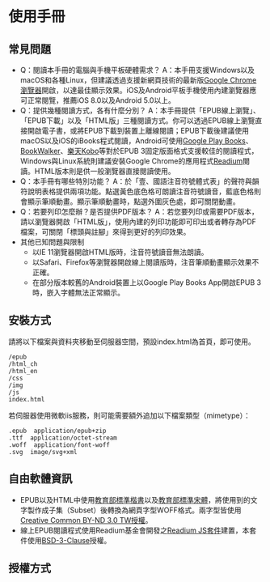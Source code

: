 # 使用手冊

## 常見問題

- Q：閱讀本手冊的電腦與手機平板硬體需求？
A：本手冊支援Windows以及macOS和各種Linux，但建議透過支援新網頁技術的最新版[Google Chrome瀏覽器](https://www.google.com/chrome/)開啟，以達最佳顯示效果。iOS及Android平板手機使用內建瀏覽器應可正常閱覽，推薦iOS 8.0以及Android 5.0以上。
- Q：提供幾種閱讀方式，各有什麼分別？
A：本手冊提供「EPUB線上瀏覽」、「EPUB下載」以及「HTML版」三種閱讀方式。你可以透過EPUB線上瀏覽直接開啟電子書，或將EPUB下載到裝置上離線閱讀；EPUB下載後建議使用macOS以及iOS的iBooks程式閱讀，Android可使用[Google Play Books](https://play.google.com/store/apps/details?id=com.google.android.apps.books&hl=zh_TW)、[BookWalker](https://play.google.com/store/apps/details?id=tw.com.bookwalker&hl=zh_TW)、[樂天Kobo](https://play.google.com/store/apps/details?id=com.kobobooks.android.tw&hl=zh_TW)等對於EPUB 3固定版面格式支援較佳的閱讀程式，Windows與Linux系統則建議安裝Google Chrome的應用程式[Readium](https://chrome.google.com/webstore/detail/readium/fepbnnnkkadjhjahcafoaglimekefifl?hl=zh-TW)閱讀。HTML版本則是供一般瀏覽器直接閱讀使用。
- Q：本手冊有哪些特別功能？
A：於「壹、國語注音符號體式表」的聲符與韻符說明表格提供兩項功能。點選黃色底色格可朗讀注音符號讀音，藍底色格則會顯示筆順動畫。顯示筆順動畫時，點選外圍灰色處，即可關閉動畫。
- Q：若要列印怎麼辦？是否提供PDF版本？
A：若您要列印或需要PDF版本，請以瀏覽器開啟「HTML版」，使用內建的列印功能即可印出或者轉存為PDF檔案，可關閉「標頭與註腳」來得到更好的列印效果。
- 其他已知問題與限制
	- 以IE 11瀏覽器開啟HTML版時，注音符號讀音無法朗讀。
	- 以Safari、Firefox等瀏覽器開啟線上閱讀版時，注音筆順動畫顯示效果不正確。
	- 在部分版本較舊的Android裝置上以Google Play Books App開啟EPUB 3時，嵌入字體無法正常顯示。

## 安裝方式

請將以下檔案與資料夾移動至伺服器空間，預設index.html為首頁，即可使用。

    /epub
    /html_ch
    /html_en
    /css
    /img
    /js
    index.html

若伺服器使用微軟iis服務，則可能需要額外追加以下檔案類型（mimetype）：

    .epub  application/epub+zip
    .ttf  application/octet-stream
    .woff  application/font-woff
    .svg  image/svg+xml

## 自由軟體資訊

- EPUB以及HTML中使用[教育部標準楷書](http://depart.moe.edu.tw/ed2400/News_Content.aspx?n=8940E5C0456177C3&sms=893AAA1CBFE149DE&s=DFBE7BE3EE0DB6AE)以及[教育部標準宋體](http://depart.moe.edu.tw/ed2400/News_Content.aspx?n=8940E5C0456177C3&sms=893AAA1CBFE149DE&s=161DEBC9EACEA333)，將使用到的文字製作成子集（Subset）後轉換為網頁字型WOFF格式。兩字型皆使用[Creative Common BY-ND 3.0 TW授權](https://creativecommons.org/licenses/by-nd/3.0/tw/)。
- 線上EPUB閱讀程式使用Readium基金會開發之[Readium JS套件](https://github.com/readium/readium-js-viewer)建置，本套件使用[BSD-3-Clause](https://opensource.org/licenses/BSD-3-Clause)授權。

## 授權方式